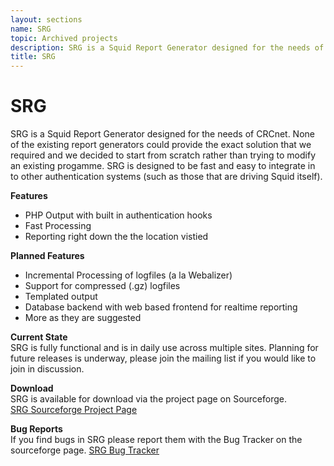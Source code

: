 ```yaml
---
layout: sections
name: SRG
topic: Archived projects
description: SRG is a Squid Report Generator designed for the needs of CRCnet. None of the existing report generators could provide the exact solution that we required and we decided to start from scratch rather than trying to modify an existing progamme. SRG is designed to be fast and easy to integrate in to other authentication systems (such as those that are driving Squid itself).
title: SRG
---
```


# SRG

SRG is a Squid Report Generator designed for the needs of CRCnet. None of the existing report generators could provide the exact solution that we required and we decided to start from scratch rather than trying to modify an existing progamme. SRG is designed to be fast and easy to integrate in to other authentication systems (such as those that are driving Squid itself).  

**Features**  

*   PHP Output with built in authentication hooks
*   Fast Processing
*   Reporting right down the the location vistied

**Planned Features**  

*   Incremental Processing of logfiles (a la Webalizer)
*   Support for compressed (.gz) logfiles
*   Templated output
*   Database backend with web based frontend for realtime reporting
*   More as they are suggested

**Current State**  
SRG is fully functional and is in daily use across multiple sites. Planning for future releases is underway, please join the mailing list if you would like to join in discussion.  

**Download**  
SRG is available for download via the project page on Sourceforge.  
[SRG Sourceforge Project Page](http://www.sourceforge.net/projects/srg/)  

**Bug Reports**  
If you find bugs in SRG please report them with the Bug Tracker on the sourceforge page. [SRG Bug Tracker](http://sourceforge.net/tracker/?func=add&group_id=62787&atid=501794) 